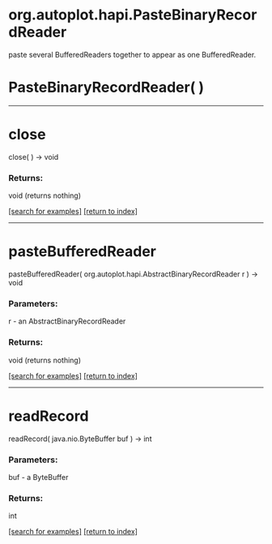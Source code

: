 # org.autoplot.hapi.PasteBinaryRecordReader

paste several BufferedReaders together to appear as 
 one BufferedReader.

# PasteBinaryRecordReader( )


***
<a name="close"></a>
# close
close(  ) &rarr; void



### Returns:
void (returns nothing)


<a href="https://github.com/autoplot/dev/search?q=close&unscoped_q=close">[search for examples]</a>
<a href="https://github.com/autoplot/documentation/blob/master/javadoc/index-all.md">[return to index]</a>

***
<a name="pasteBufferedReader"></a>
# pasteBufferedReader
pasteBufferedReader( org.autoplot.hapi.AbstractBinaryRecordReader r ) &rarr; void



### Parameters:
r - an AbstractBinaryRecordReader

### Returns:
void (returns nothing)


<a href="https://github.com/autoplot/dev/search?q=pasteBufferedReader&unscoped_q=pasteBufferedReader">[search for examples]</a>
<a href="https://github.com/autoplot/documentation/blob/master/javadoc/index-all.md">[return to index]</a>

***
<a name="readRecord"></a>
# readRecord
readRecord( java.nio.ByteBuffer buf ) &rarr; int



### Parameters:
buf - a ByteBuffer

### Returns:
int


<a href="https://github.com/autoplot/dev/search?q=readRecord&unscoped_q=readRecord">[search for examples]</a>
<a href="https://github.com/autoplot/documentation/blob/master/javadoc/index-all.md">[return to index]</a>

